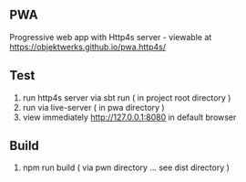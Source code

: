 PWA
---
Progressive web app with Http4s server - viewable at https://objektwerks.github.io/pwa.http4s/

Test
----
1. run http4s server via sbt run ( in project root directory )
2. run via live-server ( in pwa directory )
3. view immediately http://127.0.0.1:8080 in default browser

Build
-----
1. npm run build ( via pwn directory ... see dist directory )